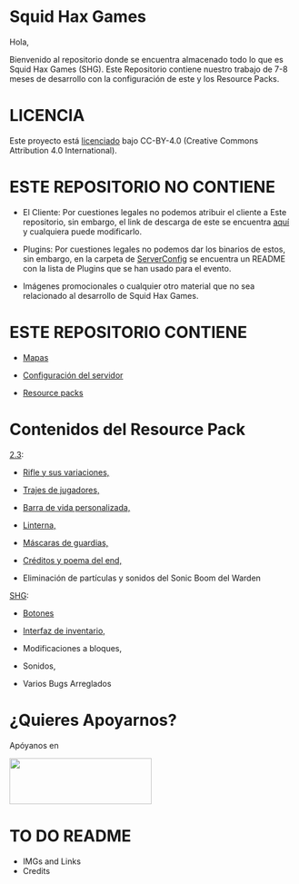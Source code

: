 # Squid Hax Games

Hola,

Bienvenido al repositorio donde se encuentra almacenado todo lo que es Squid Hax Games (SHG).
Este Repositorio contiene nuestro trabajo de 7-8 meses de desarrollo con la configuración de este y los Resource Packs.

# LICENCIA

Este proyecto está [licenciado](https://github.com/WinlandAtlas/SquidHaxGames/blob/main/LICENSE) bajo CC-BY-4.0 (Creative Commons Attribution 4.0 International).

# ESTE REPOSITORIO NO CONTIENE

- El Cliente:
Por cuestiones legales no podemos atribuir el cliente a Este repositorio, sin embargo, el link de descarga de este se encuentra [aquí](https://www.dropbox.com/scl/fi/42b62mc2pdlhs06nwj2li/SHGClient1.zip?rlkey=yqcozwnd3eicafa2lmtmv96fa&dl=1) y cualquiera puede modificarlo.

- Plugins:
Por cuestiones legales no podemos dar los binarios de estos, sin embargo, en la carpeta de [ServerConfig](https://github.com/WinlandAtlas/SquidHaxGames/tree/main/ServerConfig) se encuentra un README con la lista de Plugins que se han usado para el evento.

- Imágenes promocionales o cualquier otro material que no sea relacionado al desarrollo de Squid Hax Games.

# ESTE REPOSITORIO CONTIENE

- [Mapas](https://github.com/WinlandAtlas/SquidHaxGames/tree/main/Maps)

- [Configuración del servidor](https://github.com/WinlandAtlas/SquidHaxGames/tree/main/ServerConfig)

- [Resource packs](https://github.com/WinlandAtlas/SquidHaxGames/tree/main/ResourcePacks)

# Contenidos del Resource Pack

[2.3](https://github.com/WinlandAtlas/SquidHaxGames/blob/main/ResourcePacks/2.3ByPlayxs.zip):

- [Rifle y sus variaciones,](https://github.com/WinlandAtlas/SquidHaxGames/assets/100153287/6ba75644-53c1-4c89-a62c-a005d9b3cfc8)


- [Trajes de jugadores,](https://github.com/WinlandAtlas/SquidHaxGames/assets/100153287/61d8fda6-6044-497f-8c50-55b91189be23)


- [Barra de vida personalizada,](https://github.com/WinlandAtlas/SquidHaxGames/assets/100153287/5bcf650b-f4b6-42e4-93b0-b04311d5e910)


- [Linterna,](https://github.com/WinlandAtlas/SquidHaxGames/assets/100153287/d85e72e6-c5e4-43a5-a9f7-7429eab69271)

- [Máscaras de guardias,](https://github.com/WinlandAtlas/SquidHaxGames/assets/100153287/6c979b5b-e113-42c5-b257-69fad191e5a8)


- [Créditos y poema del end,](https://github.com/WinlandAtlas/SquidHaxGames/assets/100153287/7268c49e-79ab-453c-a7f0-0e582f005ce9)

- Eliminación de partículas y sonidos del Sonic Boom del Warden


[SHG](https://github.com/WinlandAtlas/SquidHaxGames/blob/main/ResourcePacks/shgGuiAndFixesByWincohax.zip):

- [Botones](https://github.com/WinlandAtlas/SquidHaxGames/assets/100153287/57808c8b-05e3-4196-b3f4-983f1e6632a6)

- [Interfaz de inventario,](https://github.com/WinlandAtlas/SquidHaxGames/assets/100153287/0bae108a-affa-4e85-a6c4-aace3b3e4ee5)

- Modificaciones a bloques,

- Sonidos,

- Varios Bugs Arreglados


# ¿Quieres Apoyarnos?

Apóyanos en

[<img src="https://github.com/WinlandAtlas/SquidHaxGames/assets/100153287/8fa44d8f-3e71-4eb2-acbc-d90fc3fd2bda" data-canonical-src="https://github.com/WinlandAtlas/SquidHaxGames/assets/100153287/8fa44d8f-3e71-4eb2-acbc-d90fc3fd2bda" width="250" height="81">](https://ko-fi.com/wincohax)

# TO DO README
- IMGs and Links
- Credits
